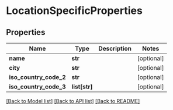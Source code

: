 # LocationSpecificProperties

## Properties
Name | Type | Description | Notes
------------ | ------------- | ------------- | -------------
**name** | **str** |  | [optional] 
**city** | **str** |  | [optional] 
**iso_country_code_2** | **str** |  | [optional] 
**iso_country_code_3** | **list[str]** |  | [optional] 

[[Back to Model list]](../README.md#documentation-for-models) [[Back to API list]](../README.md#documentation-for-api-endpoints) [[Back to README]](../README.md)


